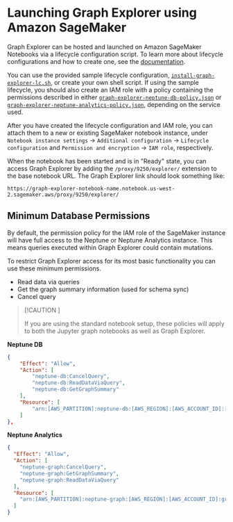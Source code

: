 # Launching Graph Explorer using Amazon SageMaker

Graph Explorer can be hosted and launched on Amazon SageMaker Notebooks via a
lifecycle configuration script. To learn more about lifecycle configurations and
how to create one, see the
[documentation](https://docs.aws.amazon.com/sagemaker/latest/dg/notebook-lifecycle-config.html).

You can use the provided sample lifecycle configuration,
[`install-graph-explorer-lc.sh`](install-graph-explorer-lc.sh), or create your
own shell script. If using the sample lifecycle, you should also create an IAM
role with a policy containing the permissions described in either
[`graph-explorer-neptune-db-policy.json`](graph-explorer-neptune-db-policy.json)
or
[`graph-explorer-neptune-analytics-policy.json`](graph-explorer-neptune-analytics-policy.json),
depending on the service used.

After you have created the lifecycle configuration and IAM role, you can attach
them to a new or existing SageMaker notebook instance, under
`Notebook instance settings` -> `Additional configuration` ->
`Lifecycle configuration` and `Permission and encryption` -> `IAM role`,
respectively.

When the notebook has been started and is in "Ready" state, you can access Graph
Explorer by adding the `/proxy/9250/explorer/` extension to the base notebook
URL. The Graph Explorer link should look something like:

```
https://graph-explorer-notebook-name.notebook.us-west-2.sagemaker.aws/proxy/9250/explorer/
```

## Minimum Database Permissions

By default, the permission policy for the IAM role of the SageMaker instance
will have full access to the Neptune or Neptune Analytics instance. This means
queries executed within Graph Explorer could contain mutations.

To restrict Graph Explorer access for its most basic functionality you can use
these minimum permissions.

- Read data via queries
- Get the graph summary information (used for schema sync)
- Cancel query

<!-- prettier-ignore -->
> [!CAUTION
] 
> 
> If you are using the standard notebook setup, these policies will apply to both the Jupyter graph notebooks as well as Graph Explorer.

**Neptune DB**

```json
{
    "Effect": "Allow",
    "Action": [
        "neptune-db:CancelQuery",
        "neptune-db:ReadDataViaQuery",
        "neptune-db:GetGraphSummary"
    ],
    "Resource": [
        "arn:[AWS_PARTITION]:neptune-db:[AWS_REGION]:[AWS_ACCOUNT_ID]:[NEPTUNE_CLUSTER_RESOURCE_ID]/*"
    ]
},
```

**Neptune Analytics**

```json
{
  "Effect": "Allow",
  "Action": [
    "neptune-graph:CancelQuery",
    "neptune-graph:GetGraphSummary",
    "neptune-graph:ReadDataViaQuery"
  ],
  "Resource": [
    "arn:[AWS_PARTITION]:neptune-graph:[AWS_REGION]:[AWS_ACCOUNT_ID]:graph/[NEPTUNE_GRAPH_RESOURCE_ID]"
  ]
}
```
